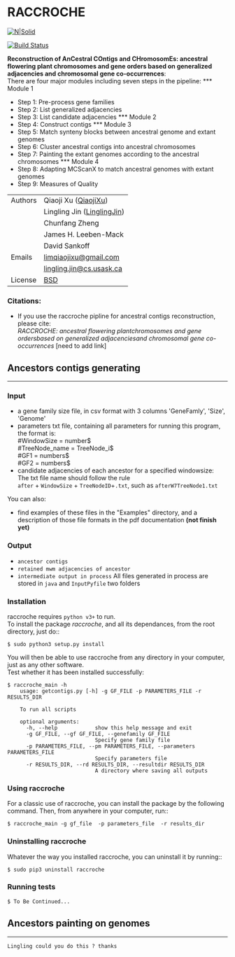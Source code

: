# RACCROCHE 

[![N|Solid](https://cldup.com/dTxpPi9lDf.thumb.png)](https://nodesource.com/products/nsolid)

[![Build Status](https://travis-ci.org/joemccann/dillinger.svg?branch=master)](https://travis-ci.org/joemccann/dillinger)

**Reconstruction of AnCestral COntigs and CHromosomEs: ancestral flowering plant chromosomes and gene orders based on generalized adjacencies and chromosomal gene co-occurrences**:  
There are four major modules including seven steps in the pipeline:
  *** Module 1
  - Step 1: Pre-process gene families
  - Step 2: List generalized adjacencies
  - Step 3: List candidate adjacencies
  *** Module 2
  - Step 4: Construct contigs
  *** Module 3
  - Step 5: Match synteny blocks between ancestral genome and extant genomes
  - Step 6: Cluster ancestral contigs into ancestral chromosomes
  - Step 7: Painting the extant genomes according to the ancestral chromosomes
  *** Module 4
  - Step 8: Adapting MCScanX to match ancestral genomes with extant genomes
  - Step 9: Measures of Quality

|  |  |
| ------ | ------ |
|Authors | Qiaoji Xu ([QiaojiXu]) |
|  | Lingling Jin ([LinglingJin]) |
|  | Chunfang Zheng |
|  | James H. Leeben-Mack |
|  | David Sankoff |
| Emails | limqiaojixu@gmail.com|
|  | lingling.jin@cs.usask.ca |
| License | [BSD] |

### Citations:   
  - If you use the raccroche pipline for ancestral contigs reconstruction, please cite:   
*RACCROCHE: ancestral flowering plantchromosomes and gene ordersbased on generalized adjacenciesand chromosomal gene co-occurrences* [need to add link]  
## Ancestors contigs generating
--------------------------------


### Input

  - a gene family size file, in csv format with 3 columns 'GeneFamly', 'Size', 'Genome' 
  - parameters txt file, containing all parameters for running this program, the format is:  
    \#WindowSize = number$  
    \#TreeNode_name = TreeNode_i$  
    \#GF1 = numbers$  
    \#GF2 = numbers$  
  - candidate adjacencies of each ancestor for a specified windowsize:  
    The txt file name should follow the rule   
    `after` + `WindowSize` + `TreeNodeID`+`.txt`, such as `afterW7TreeNode1.txt`

You can also:
  - find examples of these files in the "Examples" directory, and a description of those file formats in the pdf documentation **(not finish yet)**  
### Output
* ``ancestor contigs``
* ``retained mwm adjacencies of ancestor``
* ``intermediate output in process``
All files generated in process are stored in `java` and `InputPyfile` two folders

### Installation

raccroche requires `python v3+` to run.  
To install the package *raccroche*, and all its dependances, from the root directory, just do::  
```
$ sudo python3 setup.py install
```
You will then be able to use raccroche from any directory in your computer, just as any other software.  
Test whether it has been installed successfully:
```
$ raccroche_main -h
    usage: getcontigs.py [-h] -g GF_FILE -p PARAMETERS_FILE -r RESULTS_DIR

    To run all scripts

    optional arguments:
      -h, --help            show this help message and exit
      -g GF_FILE, --gf GF_FILE, --genefamily GF_FILE
                            Specify gene family file
      -p PARAMETERS_FILE, --pm PARAMETERS_FILE, --parameters PARAMETERS_FILE
                            Specify parameters file
      -r RESULTS_DIR, --rd RESULTS_DIR, --resultdir RESULTS_DIR
                            A directory where saving all outputs
```


### Using raccroche
For a classic use of raccroche, you can install the package by the following command. Then,
from anywhere in your computer, run::
```
$ raccroche_main -g gf_file  -p parameters_file  -r results_dir
```


### Uninstalling raccroche

Whatever the way you installed raccroche, you can uninstall it by running::
```
$ sudo pip3 uninstall raccroche
```

### Running tests

```sh
$ To Be Continued...
```
## Ancestors painting on genomes
----------------------------------
  ```
  Lingling could you do this ? thanks
  ```
  
   [QiaojiXu]: <https://github.com/Qiaojilim>
   [LinglingJIn]: <https://github.com/jin-repo/RACCROCHE>
   [BSD]: <https://en.wikipedia.org/wiki/BSD_licenses>





